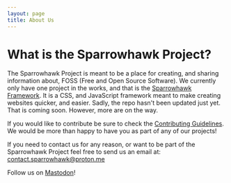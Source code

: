 ```yaml
---
layout: page
title: About Us
---
```


# What is the Sparrowhawk Project?

The Sparrowhawk Project is meant to be a place for creating, and sharing information about, FOSS (Free and Open Source Software). We currently only have one project in the works, and that is the [Sparrowhawk Framework](https://github.io/sparrowhawkproject/Sparrowhawk). It is a CSS, and JavaScript framework meant to make creating websites quicker, and easier. Sadly, the repo hasn't been updated just yet. That is coming soon. However, more are on the way.

If you would like to contribute be sure to check the [Contributing Guidelines](). We would be more than happy to have you as part of any of our projects!

If you need to contact us for any reason, or want to be part of the Sparrowhawk Project feel free to send us an email at: contact.sparrowhawk@proton.me

Follow us on <a rel="me" href="https://mastodon.social/@sparrowhawkproject">Mastodon</a>!
